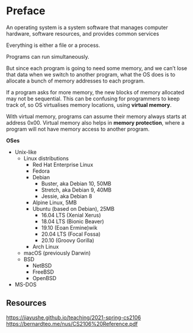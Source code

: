 # Preface

An operating system is a system software that manages computer hardware, software resources, and provides common services

Everything is either a file or a process.

Programs can run simultaneously.

But since each program is going to need some memory, and we can’t lose that data when we switch to another program, what the OS does is to allocate a bunch of memory addresses to each program.

If a program asks for more memory, the new blocks of memory allocated may not be sequential. This can be confusing for programmers to keep track of, so OS virtualises memory locations, using **virtual memory**.

With virtual memory, programs can assume their memory always starts at address 0x00. Virtual memory also helps in **memory protection**, where a program will not have memory access to another program.

**OSes**

- Unix-like
    - Linux distributions
        - Red Hat Enterprise Linux
        - Fedora
        - Debian
            - Buster, aka Debian 10, 50MB
            - Stretch, aka Debian 9, 40MB
            - Jessie, aka Debian 8
        - Alpine Linux, 5MB
        - Ubuntu (based on Debian), 25MB
            - 16.04 LTS (Xenial Xerus)
            - 18.04 LTS (Bionic Beaver)
            - 19.10 (Eoan Ermine)wik
            - 20.04 LTS (Focal Fossa)
            - 20.10 (Groovy Gorilla)
        - Arch Linux
    - macOS (previously Darwin)
    - BSD
        - NetBSD
        - FreeBSD
        - OpenBSD
- MS-DOS

## Resources

https://jiayushe.github.io/teaching/2021-spring-cs2106
https://bernardteo.me/nus/CS2106%20Reference.pdf
